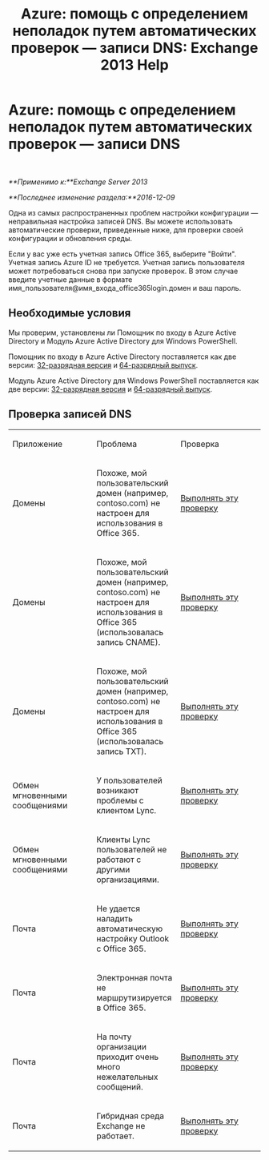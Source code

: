 ﻿---
title: 'Azure: помощь с определением неполадок путем автоматических проверок — записи DNS: Exchange 2013 Help'
TOCTitle: 'Azure: помощь с определением неполадок путем автоматических проверок — записи DNS'
ms:assetid: 1ef42cde-4df4-401a-b8f2-494630996ca8
ms:mtpsurl: https://technet.microsoft.com/ru-ru/library/Dn793619(v=EXCHG.150)
ms:contentKeyID: 62630009
ms.date: 05/22/2018
mtps_version: v=EXCHG.150
ms.translationtype: MT
---

# Azure: помощь с определением неполадок путем автоматических проверок — записи DNS

 

_**Применимо к:**Exchange Server 2013_

_**Последнее изменение раздела:**2016-12-09_

Одна из самых распространенных проблем настройки конфигурации — неправильная настройка записей DNS. Вы можете использовать автоматические проверки, приведенные ниже, для проверки своей конфигурации и обновления среды.

Если у вас уже есть учетная запись Office 365, выберите "Войти". Учетная запись Azure ID не требуется. Учетная запись пользователя может потребоваться снова при запуске проверок. В этом случае введите учетные данные в формате имя\_пользователя@имя\_входа\_office365login.домен и ваш пароль.

## Необходимые условия

Мы проверим, установлены ли Помощник по входу в Azure Active Directory и Модуль Azure Active Directory для Windows PowerShell.

Помощник по входу в Azure Active Directory поставляется как две версии: [32-разрядная версия](https://go.microsoft.com/fwlink/?linkid=286261) и [64-разрядный выпуск](https://go.microsoft.com/fwlink/?linkid=286262).

Модуль Azure Active Directory для Windows PowerShell поставляется как две версии: [32-разрядная версия](https://go.microsoft.com/fwlink/?linkid=286258) и [64-разрядный выпуск](https://go.microsoft.com/fwlink/?linkid=286259).

## Проверка записей DNS


<table>
<colgroup>
<col style="width: 33%" />
<col style="width: 33%" />
<col style="width: 33%" />
</colgroup>
<tbody>
<tr class="odd">
<td><p>Приложение</p></td>
<td><p>Проблема</p></td>
<td><p>Проверка</p></td>
</tr>
<tr class="even">
<td><p>Домены</p></td>
<td><p>Похоже, мой пользовательский домен (например, contoso.com) не настроен для использования в Office 365.</p></td>
<td><p><a href="https://go.microsoft.com/?linkid=9834905">Выполнять эту проверку</a></p></td>
</tr>
<tr class="odd">
<td><p>Домены</p></td>
<td><p>Похоже, мой пользовательский домен (например, contoso.com) не настроен для использования в Office 365 (использовалась запись CNAME).</p></td>
<td><p><a href="https://go.microsoft.com/?linkid=9834905">Выполнять эту проверку</a></p></td>
</tr>
<tr class="even">
<td><p>Домены</p></td>
<td><p>Похоже, мой пользовательский домен (например, contoso.com) не настроен для использования в Office 365 (использовалась запись TXT).</p></td>
<td><p><a href="https://go.microsoft.com/?linkid=9834905">Выполнять эту проверку</a></p></td>
</tr>
<tr class="odd">
<td><p>Обмен мгновенными сообщениями</p></td>
<td><p>У пользователей возникают проблемы с клиентом Lync.</p></td>
<td><p><a href="https://go.microsoft.com/?linkid=9834901">Выполнять эту проверку</a></p></td>
</tr>
<tr class="even">
<td><p>Обмен мгновенными сообщениями</p></td>
<td><p>Клиенты Lync пользователей не работают с другими организациями.</p></td>
<td><p><a href="https://go.microsoft.com/?linkid=9834902">Выполнять эту проверку</a></p></td>
</tr>
<tr class="odd">
<td><p>Почта</p></td>
<td><p>Не удается наладить автоматическую настройку Outlook с Office 365.</p></td>
<td><p><a href="https://go.microsoft.com/?linkid=9834897">Выполнять эту проверку</a></p></td>
</tr>
<tr class="even">
<td><p>Почта</p></td>
<td><p>Электронная почта не маршрутизируется в Office 365.</p></td>
<td><p><a href="https://go.microsoft.com/?linkid=9834898">Выполнять эту проверку</a></p></td>
</tr>
<tr class="odd">
<td><p>Почта</p></td>
<td><p>На почту организации приходит очень много нежелательных сообщений.</p></td>
<td><p><a href="https://go.microsoft.com/?linkid=9834903">Выполнять эту проверку</a></p></td>
</tr>
<tr class="even">
<td><p>Почта</p></td>
<td><p>Гибридная среда Exchange не работает.</p></td>
<td><p><a href="https://go.microsoft.com/?linkid=9834904">Выполнять эту проверку</a></p></td>
</tr>
</tbody>
</table>


